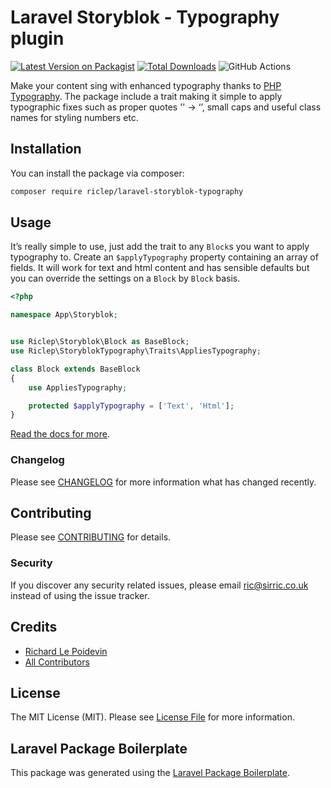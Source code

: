 # Laravel Storyblok - Typography plugin

[![Latest Version on Packagist](https://img.shields.io/packagist/v/riclep/laravel-storyblok-typography.svg?style=flat-square)](https://packagist.org/packages/riclep/laravel-storyblok-typography)
[![Total Downloads](https://img.shields.io/packagist/dt/riclep/laravel-storyblok-typography.svg?style=flat-square)](https://packagist.org/packages/riclep/laravel-storyblok-typography)
![GitHub Actions](https://github.com/riclep/laravel-storyblok-typography/actions/workflows/main.yml/badge.svg)

Make your content sing with enhanced typography thanks to [PHP Typography](https://github.com/mundschenk-at/php-typography). The package include a trait making it simple to apply typographic fixes such as proper quotes '' -> ‘’, small caps and useful class names for styling numbers etc.

## Installation

You can install the package via composer:

```bash
composer require riclep/laravel-storyblok-typography
```

## Usage

It’s really simple to use, just add the trait to any `Block`s you want to apply typography to. Create an `$applyTypography` property containing an array of fields. It will work for text and html content and has sensible defaults but you can override the settings on a `Block` by `Block` basis.

```php
<?php

namespace App\Storyblok;


use Riclep\Storyblok\Block as BaseBlock;
use Riclep\StoryblokTypography\Traits\AppliesTypography;

class Block extends BaseBlock
{
	use AppliesTypography;

	protected $applyTypography = ['Text', 'Html'];
}
```

[Read the docs for more](https://ls.sirric.co.uk/docs/2.13/typography).

### Changelog

Please see [CHANGELOG](CHANGELOG.md) for more information what has changed recently.

## Contributing

Please see [CONTRIBUTING](CONTRIBUTING.md) for details.

### Security

If you discover any security related issues, please email ric@sirric.co.uk instead of using the issue tracker.

## Credits

-   [Richard Le Poidevin](https://github.com/riclep)
-   [All Contributors](../../contributors)

## License

The MIT License (MIT). Please see [License File](LICENSE.md) for more information.

## Laravel Package Boilerplate

This package was generated using the [Laravel Package Boilerplate](https://laravelpackageboilerplate.com).
